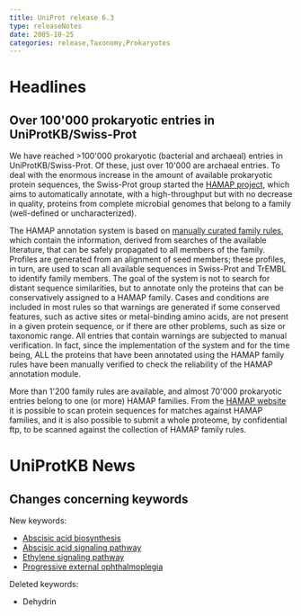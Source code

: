 ```yaml
---
title: UniProt release 6.3
type: releaseNotes
date: 2005-10-25
categories: release,Taxonomy,Prokaryotes
---
```


# Headlines

## Over 100'000 prokaryotic entries in UniProtKB/Swiss-Prot

We have reached &gt;100'000 prokaryotic (bacterial and archaeal) entries in UniProtKB/Swiss-Prot. Of these, just over 10'000 are archaeal entries. To deal with the enormous increase in the amount of available prokaryotic protein sequences, the Swiss-Prot group started the [HAMAP project](http://www.expasy.org/sprot/hamap/), which aims to automatically annotate, with a high-throughput but with no decrease in quality, proteins from complete microbial genomes that belong to a family (well-defined or uncharacterized).

The HAMAP annotation system is based on [manually curated family rules](http://www.expasy.org/sprot/hamap/families.html), which contain the information, derived from searches of the available literature, that can be safely propagated to all members of the family. Profiles are generated from an alignment of seed members; these profiles, in turn, are used to scan all available sequences in Swiss-Prot and TrEMBL to identify family members. The goal of the system is not to search for distant sequence similarities, but to annotate only the proteins that can be conservatively assigned to a HAMAP family. Cases and conditions are included in most rules so that warnings are generated if some conserved features, such as active sites or metal-binding amino acids, are not present in a given protein sequence, or if there are other problems, such as size or taxonomic range. All entries that contain warnings are subjected to manual verification. In fact, since the implementation of the system and for the time being, ALL the proteins that have been annotated using the HAMAP family rules have been manually verified to check the reliability of the HAMAP annotation module.

More than 1'200 family rules are available, and almost 70'000 prokaryotic entries belong to one (or more) HAMAP families. From the [HAMAP website](http://www.expasy.org/sprot/hamap/) it is possible to scan protein sequences for matches against HAMAP families, and it is also possible to submit a whole proteome, by confidential ftp, to be scanned against the collection of HAMAP family rules.

  

# UniProtKB News

## Changes concerning keywords

New keywords:

-   [Abscisic acid biosynthesis](https://www.uniprot.org/keywords/KW-0937)
-   [Abscisic acid signaling pathway](https://www.uniprot.org/keywords/KW-0938)
-   [Ethylene signaling pathway](https://www.uniprot.org/keywords/KW-0936)
-   [Progressive external ophthalmoplegia](https://www.uniprot.org/keywords/KW-0935)

Deleted keywords:

-   Dehydrin
